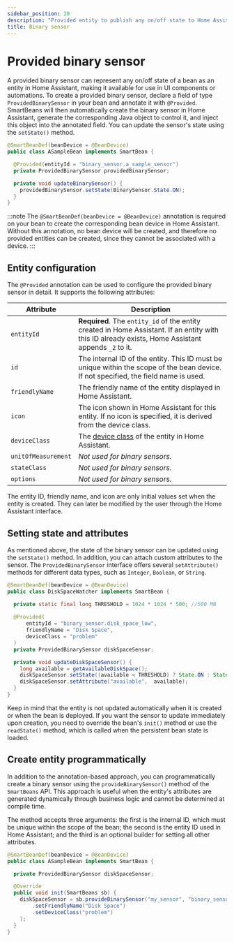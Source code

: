 ```yaml
---
sidebar_position: 20
description: "Provided entity to publish any on/off state to Home Assistant"
title: Binary sensor
---
```


# Provided binary sensor

A provided binary sensor can represent any on/off state of a bean as an entity in Home Assistant, making it available 
for use in UI components or automations. To create a provided binary sensor, declare a field of type `ProvidedBinarySensor` 
in your bean and annotate it with `@Provided`. SmartBeans will then automatically create the binary sensor in Home 
Assistant, generate the corresponding Java object to control it, and inject this object into the annotated field. You 
can update the sensor's state using the `setState()` method.

````java
@SmartBeanDef(beanDevice = @BeanDevice)
public class ASampleBean implements SmartBean {

  @Provided(entityId = "binary_sensor.a_sample_sensor")
  private ProvidedBinarySensor providedBinarySensor;

  private void updateBinarySensor() {
    providedBinarySensor.setState(BinarySensor.State.ON);
  }
}
````

:::note
The `@SmartBeanDef(beanDevice = @BeanDevice)` annotation is required on your bean to create the corresponding bean device 
in Home Assistant. Without this annotation, no bean device will be created, and therefore no provided entities can be 
created, since they cannot be associated with a device.
:::

## Entity configuration

The `@Provided` annotation can be used to configure the provided binary sensor in detail. It supports the following 
attributes:

| Attribute           | Description                                                                                                                                         |
|---------------------|-----------------------------------------------------------------------------------------------------------------------------------------------------|
| `entityId`          | **Required**. The `entity_id` of the entity created in Home Assistant. If an entity with this ID already exists, Home Assistant appends `_2` to it. |
| `id`                | The internal ID of the entity. This ID must be unique within the scope of the bean device. If not specified, the field name is used.                |
| `friendlyName`      | The friendly name of the entity displayed in Home Assistant.                                                                                        |
| `icon`              | The icon shown in Home Assistant for this entity. If no icon is specified, it is derived from the device class.                                     |
| `deviceClass`       | The [device class](https://www.home-assistant.io/integrations/binary_sensor/#device-class) of the entity in Home Assistant.                         |
| `unitOfMeasurement` | _Not used for binary sensors._                                                                                                                      |
| `stateClass`        | _Not used for binary sensors._                                                                                                                      |
| `options`           | _Not used for binary sensors._                                                                                                                      |

The entity ID, friendly name, and icon are only initial values set when the entity is created. They can later be 
modified by the user through the Home Assistant interface.

## Setting state and attributes

As mentioned above, the state of the binary sensor can be updated using the `setState()` method. In addition, you can 
attach custom attributes to the sensor. The `ProvidedBinarySensor` interface offers several `setAttribute()` methods for
different data types, such as `Integer`, `Boolean`, or `String`.

````java
@SmartBeanDef(beanDevice = @BeanDevice)
public class DiskSpaceWatcher implements SmartBean {

  private static final long THRESHOLD = 1024 * 1024 * 500; //500 MB
  
  @Provided(
      entityId = "binary_sensor.disk_space_low",
      friendlyName = "Disk Space",
      deviceClass = "problem"
  )
  private ProvidedBinarySensor diskSpaceSensor;

  private void updateDiskSpaceSensor() {
    long available = getAvailableDiskSpace();
    diskSpaceSensor.setState((available < THRESHOLD) ? State.ON : State.OFF);
    diskSpaceSensor.setAttribute("available",  available);
  }
}
````

Keep in mind that the entity is not updated automatically when it is created or when the bean is deployed. If you want
the sensor to update immediately upon creation, you need to override the bean's `init()` method or use the `readState()`
method, which is called when the persistent bean state is loaded.

## Create entity programmatically

In addition to the annotation-based approach, you can programmatically create a binary sensor using the 
`provideBinarySensor()` method of the `SmartBeans` API. This approach is useful when the entity's attributes are 
generated dynamically through business logic and cannot be determined at compile time. 

The method accepts three arguments: the first is the internal ID, which must be unique within the scope of the bean; 
the second is the entity ID used in Home Assistant; and the third is an optional builder for setting all other 
attributes.

````java
@SmartBeanDef(beanDevice = @BeanDevice)
public class ASampleBean implements SmartBean {

  private ProvidedBinarySensor diskSpaceSensor;

  @Override
  public void init(SmartBeans sb) {
    diskSpaceSensor = sb.provideBinarySensor("my_sensor", "binary_sensor.disk_space_low", def -> def
        .setFriendlyName("Disk Space")
        .setDeviceClass("problem")
    );
  }
}
````
